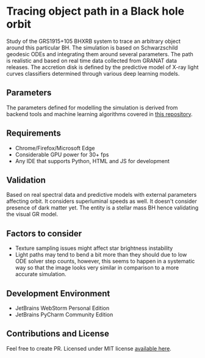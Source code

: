 # Tracing object path in a Black hole orbit
Study of the GRS1915+105 BHXRB system to trace an arbitrary object around this particular BH. The simulation is based on Schwarzschild geodesic ODEs and integrating them around several parameters. The path is realistic and based on real time data collected from GRANAT data releases. The accretion disk is defined by the predictive model of X-ray light curves classifiers determined through various deep learning models. 

## Parameters
The parameters defined for modelling the simulation is derived from backend tools and machine learning algorithms covered in [this repository](https://github.com/axr6077/Black-Hole-X-ray-binary-Evolution).

## Requirements
* Chrome/Firefox/Microsoft Edge
* Considerable GPU power for 30+ fps
* Any IDE that supports Python, HTML and JS for development

## Validation
Based on real spectral data and predictive models with external parameters affecting orbit. It considers superluminal speeds as well. It doesn't consider presence of dark matter yet. The entity is a stellar mass BH hence validating the visual GR model. 

## Factors to consider
* Texture sampling issues might affect star brightness instability
* Light paths may tend to bend a bit more than they should due to low ODE solver step counts, however, this seems to happen in a systematic way so that the image looks very similar in comparison to a more accurate simulation.

## Development Environment
* JetBrains WebStorm Personal Edition
* JetBrains PyCharm Community Edition

## Contributions and License
Feel free to create PR. Licensed under MIT license [available here](https://github.com/axr6077/ParticleTrajectory/blob/master/LICENSE). 
